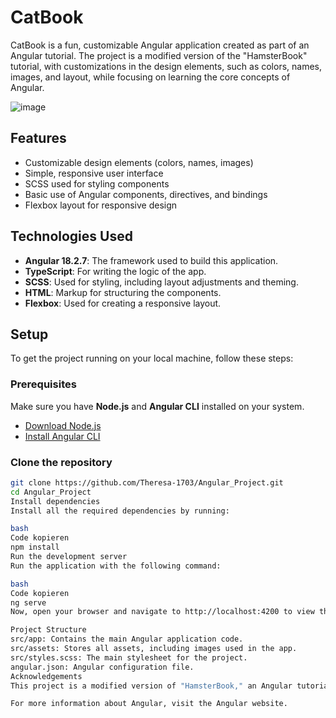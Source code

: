 # CatBook

CatBook is a fun, customizable Angular application created as part of an Angular tutorial. The project is a modified version of the "HamsterBook" tutorial, with customizations in the design elements, such as colors, names, images, and layout, while focusing on learning the core concepts of Angular.

![image](https://github.com/user-attachments/assets/4b440df6-43c5-4d30-992a-2a18340a9ca8)


## Features

- Customizable design elements (colors, names, images)
- Simple, responsive user interface
- SCSS used for styling components
- Basic use of Angular components, directives, and bindings
- Flexbox layout for responsive design

## Technologies Used

- **Angular 18.2.7**: The framework used to build this application.
- **TypeScript**: For writing the logic of the app.
- **SCSS**: Used for styling, including layout adjustments and theming.
- **HTML**: Markup for structuring the components.
- **Flexbox**: Used for creating a responsive layout.

## Setup

To get the project running on your local machine, follow these steps:

### Prerequisites

Make sure you have **Node.js** and **Angular CLI** installed on your system.

- [Download Node.js](https://nodejs.org/)
- [Install Angular CLI](https://angular.io/cli)

### Clone the repository

```bash
git clone https://github.com/Theresa-1703/Angular_Project.git
cd Angular_Project
Install dependencies
Install all the required dependencies by running:

bash
Code kopieren
npm install
Run the development server
Run the application with the following command:

bash
Code kopieren
ng serve
Now, open your browser and navigate to http://localhost:4200 to view the app.

Project Structure
src/app: Contains the main Angular application code.
src/assets: Stores all assets, including images used in the app.
src/styles.scss: The main stylesheet for the project.
angular.json: Angular configuration file.
Acknowledgements
This project is a modified version of "HamsterBook," an Angular tutorial project. The modifications were made to personalize the application with custom names, colors, images, and designs. This project helped me practice core Angular concepts, SCSS styling, and layout management.

For more information about Angular, visit the Angular website.
